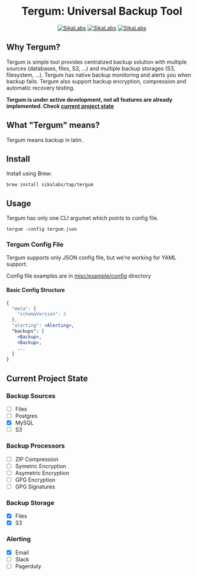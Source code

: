 <p align="center">
  <h1 align="center">Tergum: Universal Backup Tool</h1>
  <p align="center">
    <a href="https://opensource.sikalabs.com"><img alt="SikaLabs" src="https://img.shields.io/badge/OPENSOURCE BY-SIKALABS-131480?style=for-the-badge"></a>
    <a href="https://sikalabs.com"><img alt="SikaLabs" src="https://img.shields.io/badge/-sikalabs.com-gray?style=for-the-badge"></a>
    <a href="mailto://opensource@sikalabs.com"><img alt="SikaLabs" src="https://img.shields.io/badge/-opensource@sikalabs.com-gray?style=for-the-badge"></a>
  </p>
</p>

## Why Tergum?

Tergum is simple tool provides centralized backup solution with multiple sources (databases, files, S3, ...) and multiple backup storages (S3, filesystem, ...). Tergum has native backup monitoring and alerts you when backup fails. Tergum also support backup encryption, compression and automatic recovery testing.

__Tergum is under active development, not all features are already implemented. Check [current project state](#current-project-state)__

## What "Tergum" means?

Tergum means backup in latin.

## Install

Install using Brew:

```
brew install sikalabs/tap/tergum
```

## Usage

Tergum has only one CLI argumet which points to config file.

```
tergum -config tergum.json
```

### Tergum Config File

Tergum supports only JSON config file, but we're working for YAML support.

Config file examples are in [misc/example/config](./misc/example/config) directory

#### Basic Config Structure

```jsx
{
  "meta": {
    "schemaVersion": 2
  },
  "alerting": <Alerting>,
  "backups": [
    <Backup>,
    <Backup>,
    ...
  ]
}
```

## Current Project State

### Backup Sources

- [ ] Files
- [ ] Postgres
- [x] MySQL
- [ ] S3

### Backup Processors

- [ ] ZIP Compression
- [ ] Symetric Encryption
- [ ] Asymetric Encryption
- [ ] GPG Encryption
- [ ] GPG Signatures

### Backup Storage

- [x] Files
- [x] S3

### Alerting

- [x] Email
- [ ] Slack
- [ ] Pagerduty
